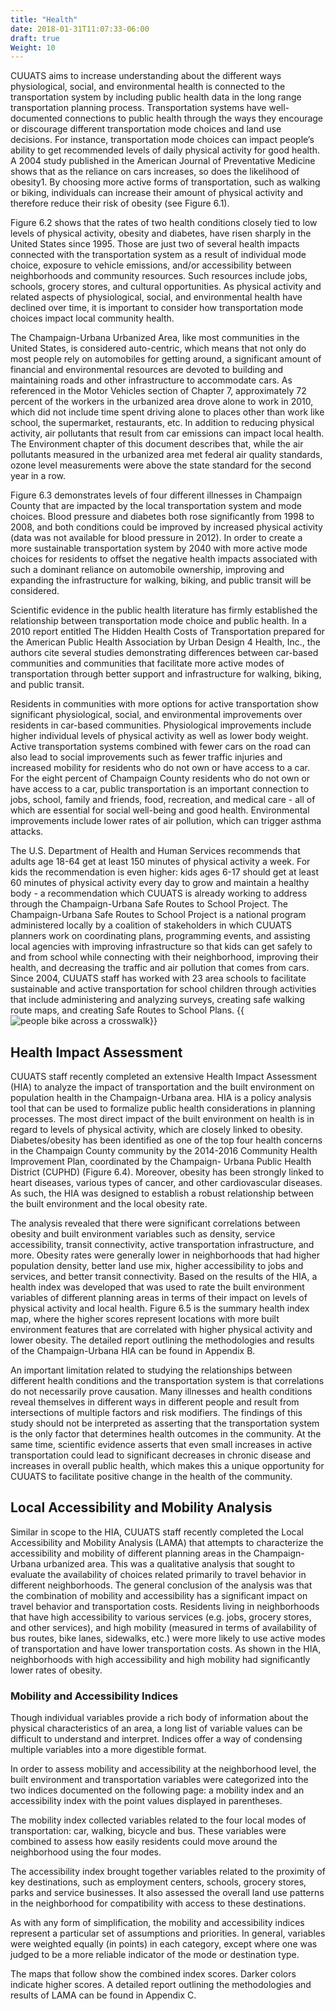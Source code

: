 ```yaml
---
title: "Health"
date: 2018-01-31T11:07:33-06:00
draft: true
Weight: 10
---
```

CUUATS aims to increase understanding about the different ways physiological,
social, and environmental health is connected to the transportation system by
including public health data in the long range transportation planning process.
Transportation systems have well-documented connections to public health through
the ways they encourage or discourage different transportation mode choices and
land use decisions. For instance, transportation mode choices can impact
people’s ability to get recommended levels of daily physical activity for good
health. A 2004 study published in the American Journal of Preventative Medicine
shows that as the reliance on cars increases, so does the likelihood of
obesity1. By choosing more active forms of transportation, such as walking or
biking, individuals can increase their amount of physical activity and therefore
reduce their risk of obesity (see Figure 6.1).

Figure 6.2 shows that the rates of two health conditions closely tied to low
levels of physical activity, obesity and diabetes, have risen sharply in the
United States since 1995. Those are just two of several health impacts connected
with the transportation system as a result of individual mode choice, exposure
to vehicle emissions, and/or accessibility between neighborhoods and community
resources. Such resources include jobs, schools, grocery stores, and cultural
opportunities. As physical activity and related aspects of physiological,
social, and environmental health have declined over time, it is important to
consider how transportation mode choices impact local community health.

The Champaign-Urbana Urbanized Area, like most communities in the United States,
is considered auto-centric, which means that not only do most people rely on
automobiles for getting around, a significant amount of financial and
environmental resources are devoted to building and maintaining roads and other
infrastructure to accommodate cars. As referenced in the Motor Vehicles section
of Chapter 7, approximately 72 percent of the workers in the urbanized area
drove alone to work in 2010, which did not include time spent driving alone to
places other than work like school, the supermarket, restaurants, etc. In
addition to reducing physical activity, air pollutants that result from car
emissions can impact local health. The Environment chapter of this document
describes that, while the air pollutants measured in the urbanized area met
federal air quality standards, ozone level measurements were above the state
standard for the second year in a row.

Figure 6.3 demonstrates levels of four different illnesses in Champaign County
that are impacted by the local transportation system and mode choices. Blood
pressure and diabetes both rose significantly from 1998 to 2008, and both
conditions could be improved by increased physical activity (data was not
available for blood pressure in 2012). In order to create a more sustainable
transportation system by 2040 with more active mode choices for residents to
offset the negative health impacts associated with such a dominant reliance on
automobile ownership, improving and expanding the infrastructure for walking,
biking, and public transit will be considered.

Scientific evidence in the public health literature has firmly established the
relationship between transportation mode choice and public health. In a 2010
report entitled The Hidden Health Costs of Transportation prepared for the
American Public Health Association by Urban Design 4 Health, Inc., the authors
cite several studies demonstrating differences between car-based communities and
communities that facilitate more active modes of transportation through better
support and infrastructure for walking, biking, and public transit.

Residents in communities with more options for active transportation show
significant physiological, social, and environmental improvements over residents
in car-based communities. Physiological improvements include higher individual
levels of physical activity as well as lower body weight. Active transportation
systems combined with fewer cars on the road can also lead to social
improvements such as fewer traffic injuries and increased mobility for residents
who do not own or have access to a car. For the eight percent of Champaign
County residents who do not own or have access to a car, public transportation
is an important connection to jobs, school, family and friends, food,
recreation, and medical care - all of which are essential for social well-being
and good health. Environmental improvements include lower rates of air
pollution, which can trigger asthma attacks.

The U.S. Department of Health and Human Services recommends that adults age
18-64 get at least 150 minutes of physical activity a week. For kids the
recommendation is even higher: kids ages 6-17 should get at least 60 minutes of
physical activity every day to grow and maintain a healthy body - a
recommendation which CUUATS is already working to address through the
Champaign-Urbana Safe Routes to School Project. The Champaign-Urbana Safe Routes
to School Project is a national program administered locally by a coalition of
stakeholders in which CUUATS planners work on coordinating plans, programming
events, and assisting local agencies with improving infrastructure so that kids
can get safely to and from school while connecting with their neighborhood,
improving their health, and decreasing the traffic and air pollution that comes
from cars. Since 2004, CUUATS staff has worked with 23 area schools to
facilitate sustainable and active transportation for school children through
activities that include administering and analyzing surveys, creating safe
walking route maps, and creating Safe Routes to School Plans.
{{<image src="bikers.jpg"
alt="people bike across a crosswalk"
caption="Yankee Ridge Bike to School Day, Urbana, 2013, photo courtesy of C-U Safe Routes to School Project"
position="center">}}
## Health Impact Assessment
CUUATS staff recently completed an extensive Health Impact Assessment (HIA) to
analyze the impact of transportation and the built environment on population
health in the Champaign-Urbana area. HIA is a policy analysis tool that can be
used to formalize public health considerations in planning processes. The most
direct impact of the built environment on health is in regard to levels of
physical activity, which are closely linked to obesity. Diabetes/obesity has
been identified as one of the top four health concerns in the Champaign County
community by the 2014-2016 Community Health Improvement Plan, coordinated by the
Champaign- Urbana Public Health District (CUPHD) (Figure 6.4). Moreover, obesity
has been strongly linked to heart diseases, various types of cancer, and other
cardiovascular diseases. As such, the HIA was designed to establish a robust
relationship between the built environment and the local obesity rate.

The analysis revealed that there were significant correlations between obesity
and built environment variables such as density, service accessibility, transit
connectivity, active transportation infrastructure, and more. Obesity rates were
generally lower in neighborhoods that had higher population density, better land
use mix, higher accessibility to jobs and services, and better transit
connectivity. Based on the results of the HIA, a health index was developed that
was used to rate the built environment variables of different planning areas in
terms of their impact on levels of physical activity and local health. Figure
6.5 is the summary health index map, where the higher scores represent locations
with more built environment features that are correlated with higher physical
activity and lower obesity. The detailed report outlining the methodologies and
results of the Champaign-Urbana HIA can be found in Appendix B.

An important limitation related to studying the relationships between different
health conditions and the transportation system is that correlations do not
necessarily prove causation. Many illnesses and health conditions reveal
themselves in different ways in different people and result from intersections
of multiple factors and risk modifiers. The findings of this study should not be
interpreted as asserting that the transportation system is the only factor that
determines health outcomes in the community. At the same time, scientific
evidence asserts that even small increases in active transportation could lead
to significant decreases in chronic disease and increases in overall public
health, which makes this a unique opportunity for CUUATS to facilitate positive
change in the health of the community.

## Local Accessibility and Mobility Analysis
Similar in scope to the HIA, CUUATS staff recently completed the Local
Accessibility and Mobility Analysis (LAMA) that attempts to characterize the
accessibility and mobility of different planning areas in the Champaign- Urbana
urbanized area. This was a qualitative analysis that sought to evaluate the
availability of choices related primarily to travel behavior in different
neighborhoods. The general conclusion of the analysis was that the combination
of mobility and accessibility has a significant impact on travel behavior and
transportation costs. Residents living in neighborhoods that have high
accessibility to various services (e.g. jobs, grocery stores, and other
services), and high mobility (measured in terms of availability of bus routes,
bike lanes, sidewalks, etc.) were more likely to use active modes of
transportation and have lower transportation costs. As shown in the HIA,
neighborhoods with high accessibility and high mobility had significantly lower
rates of obesity.

### Mobility and Accessibility Indices
Though individual variables provide a rich body of information about the
physical characteristics of an area, a long list of variable values can be
difficult to understand and interpret. Indices offer a way of condensing
multiple variables into a more digestible format.

In order to assess mobility and accessibility at the neighborhood level, the
built environment and transportation variables were categorized into the two
indices documented on the following page: a mobility index and an accessibility
index with the point values displayed in parentheses.

The mobility index collected variables related to the four local modes of
transportation: car, walking, bicycle and bus. These variables were combined to
assess how easily residents could move around the neighborhood using the four
modes.

The accessibility index brought together variables related to the proximity of
key destinations, such as employment centers, schools, grocery stores, parks and
service businesses. It also assessed the overall land use patterns in the
neighborhood for compatibility with access to these destinations.

As with any form of simplification, the mobility and accessibility indices
represent a particular set of assumptions and priorities. In general, variables
were weighted equally (in points) in each category, except where one was judged
to be a more reliable indicator of the mode or destination type.

The maps that follow show the combined index scores. Darker colors indicate
higher scores. A detailed report outlining the methodologies and results of LAMA
can be found in Appendix C.
